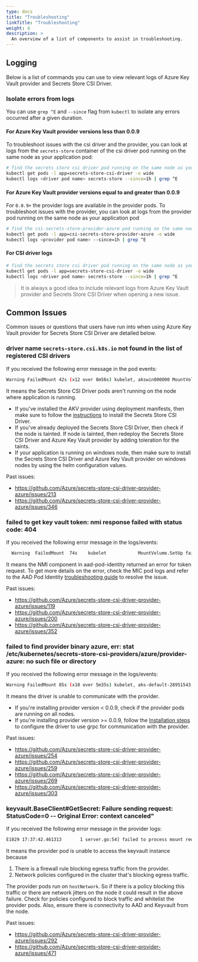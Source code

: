 ```yaml
---
type: docs
title: "Troubleshooting"
linkTitle: "Troubleshooting"
weight: 4
description: >
  An overview of a list of components to assist in troubleshooting.
---
```


## Logging

Below is a list of commands you can use to view relevant logs of Azure Key Vault provider and Secrets Store CSI Driver.

### Isolate errors from logs

You can use `grep ^E` and `--since` flag from `kubectl` to isolate any errors occurred after a given duration.

#### For Azure Key Vault provider versions less than 0.0.9

To troubleshoot issues with the csi driver and the provider, you can look at logs from the `secrets-store` container of the csi driver pod running on the same node as your application pod:

```bash
# find the secrets store csi driver pod running on the same node as your application pod
kubectl get pods -l app=secrets-store-csi-driver -o wide
kubectl logs <driver pod name> secrets-store --since=1h | grep ^E
```

#### For Azure Key Vault provider versions equal to and greater than 0.0.9

For `0.0.9+` the provider logs are available in the provider pods. To troubleshoot issues with the provider, you can look at logs from the provider pod running on the same node as your application pod

```bash
# find the csi-secrets-store-provider-azure pod running on the same node as your application pod
kubectl get pods -l app=csi-secrets-store-provider-azure -o wide
kubectl logs <provider pod name> --since=1h | grep ^E
```

#### For CSI driver logs

```bash
# find the secrets store csi driver pod running on the same node as your application pod
kubectl get pods -l app=secrets-store-csi-driver -o wide
kubectl logs <driver pod name> secrets-store --since=1h | grep ^E
```

> It is always a good idea to include relevant logs from Azure Key Vault provider and Secrets Store CSI Driver when opening a new issue.

## Common Issues

Common issues or questions that users have run into when using Azure Key Vault provider for Secrets Store CSI Driver are detailed below.

### driver name `secrets-store.csi.k8s.io` not found in the list of registered CSI drivers

If you received the following error message in the pod events:

```bash
Warning FailedMount 42s (x12 over 8m56s) kubelet, akswin000000 MountVolume.SetUp failed for volume "secrets-store01-inline" : kubernetes.io/csi: mounter.SetUpAt failed to get CSI client: driver name secrets-store.csi.k8s.io not found in the list of registered CSI drivers
```

It means the Secrets Store CSI Driver pods aren't running on the node where application is running.

- If you've installed the AKV provider using deployment manifests, then make sure to follow the [instructions](../getting-started/installation) to install the Secrets Store CSI Driver. 
- If you've already deployed the Secrets Store CSI Driver, then check if the node is tainted. If node is tainted, then redeploy the Secrets Store CSI Driver and Azure Key Vault provider by adding toleration for the taints.
- If your application is running on windows node, then make sure to install the Secrets Store CSI Driver and Azure Key Vault provider on windows nodes by using the helm configuration values.

Past issues:

- https://github.com/Azure/secrets-store-csi-driver-provider-azure/issues/213
- https://github.com/Azure/secrets-store-csi-driver-provider-azure/issues/346

### failed to get key vault token: nmi response failed with status code: 404

If you received the following error message in the logs/events:

```bash
  Warning  FailedMount  74s    kubelet            MountVolume.SetUp failed for volume "secrets-store-inline" : kubernetes.io/csi: mounter.SetupAt failed: rpc error: code = Unknown desc = failed to mount secrets store objects for pod default/test, err: rpc error: code = Unknown desc = failed to mount objects, error: failed to get keyvault client: failed to get key vault token: nmi response failed with status code: 404, err: <nil>
```

It means the NMI component in aad-pod-identity returned an error for token request. To get more details on the error, check the MIC pod logs and refer to the AAD Pod Identity [troubleshooting guide](https://azure.github.io/aad-pod-identity/docs/troubleshooting/) to resolve the issue.

Past issues:

- https://github.com/Azure/secrets-store-csi-driver-provider-azure/issues/119
- https://github.com/Azure/secrets-store-csi-driver-provider-azure/issues/200
- https://github.com/Azure/secrets-store-csi-driver-provider-azure/issues/352

### failed to find provider binary azure, err: stat /etc/kubernetes/secrets-store-csi-providers/azure/provider-azure: no such file or directory

If you received the following error message in the logs/events:

```bash
Warning FailedMount 85s (x10 over 5m35s) kubelet, aks-default-28951543-vmss000000 MountVolume.SetUp failed for volume "secrets-store01-inline" : kubernetes.io/csi: mounter.SetupAt failed: rpc error: code = Unknown desc = failed to mount secrets store objects for pod default/nginx-secrets-store-inline-user-msi, err: failed to find provider binary azure, err: stat /etc/kubernetes/secrets-store-csi-providers/azure/provider-azure: no such file or directory
```

It means the driver is unable to communicate with the provider.

- If you're installing provider version < 0.0.9, check if the provider pods are running on all nodes.
- If you're installing provider version >= 0.0.9, follow the [Installation steps](../getting-started/installation/#using-deployment-yamls) to configure the driver to use grpc for communication with the provider.

Past issues:

- https://github.com/Azure/secrets-store-csi-driver-provider-azure/issues/254
- https://github.com/Azure/secrets-store-csi-driver-provider-azure/issues/259
- https://github.com/Azure/secrets-store-csi-driver-provider-azure/issues/269
- https://github.com/Azure/secrets-store-csi-driver-provider-azure/issues/303

### keyvault.BaseClient#GetSecret: Failure sending request: StatusCode=0 -- Original Error: context canceled"

If you received the following error message in the provider logs:

```bash
E1029 17:37:42.461313       1 server.go:54] failed to process mount request, error: keyvault.BaseClient#GetSecret: Failure sending request: StatusCode=0 -- Original Error: context deadline exceeded
```

It means the provider pod is unable to access the keyvault instance because

1. There is a firewall rule blocking egress traffic from the provider.
2. Network policies configured in the cluster that's blocking egress traffic.

The provider pods run on `hostNetwork`. So if there is a policy blocking this traffic or there are network jitters on the node it could result in the above failure. Check for policies configured to block traffic and whitelist the provider pods. Also, ensure there is connectivity to AAD and Keyvault from the node.

Past issues:

- https://github.com/Azure/secrets-store-csi-driver-provider-azure/issues/292
- https://github.com/Azure/secrets-store-csi-driver-provider-azure/issues/471
